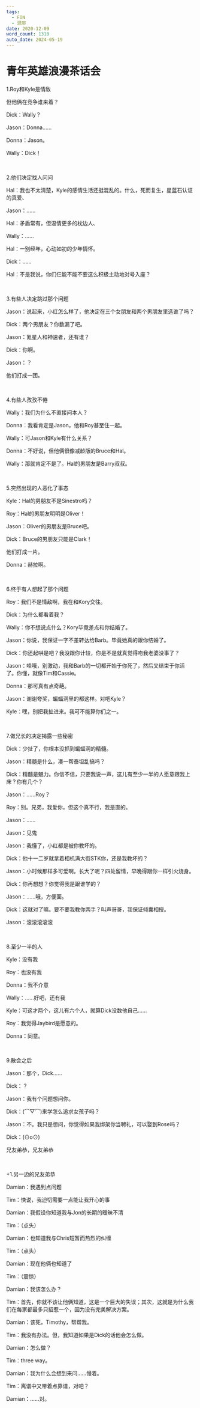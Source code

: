 ```yaml
---
tags:
  - FIN
  - 混邪
date: 2020-12-09
word_count: 1310
auto_date: 2024-05-19
---
```


# 青年英雄浪漫茶话会

1.Roy和Kyle是情敌

但他俩在竞争谁来着？

Dick：Wally？

Jason：Donna……

Donna：Jason。

Wally：Dick！

<br>

2.他们决定找人问问

Hal：我也不太清楚，Kyle的感情生活还挺混乱的。什么，死而复生，星蓝石认证的真爱、

Jason：……

Hal：矛盾常有，但温情更多的枕边人、

Wally：……

Hal：一别经年，心动如初的少年情怀。

Dick：……

Hal：不是我说，你们仨能不能不要这么积极主动地对号入座？

<br>

3.有些人决定跳过那个问题

Jason：说起来，小红怎么样了，他决定在三个女朋友和两个男朋友里选谁了吗？

Dick：两个男朋友？你数漏了吧。

Jason：氪星人和神速者，还有谁？

Dick：你啊。

Jason：？

他们打成一团。

<br>

4.有些人孜孜不倦

Wally：我们为什么不直接问本人？

Donna：我看肯定是Jason，他和Roy甚至住一起。

Wally：可Jason和Kyle有什么关系？

Donna：不好说，但他俩很像减龄版的Bruce和Hal。

Wally：那就肯定不是了。Hal的男朋友是Barry叔叔。

<br>

5.突然出现的人恶化了事态

Kyle：Hal的男朋友不是Sinestro吗？

Roy：Hal的男朋友明明是Oliver！

Jason：Oliver的男朋友是Bruce吧。

Dick：Bruce的男朋友只能是Clark！

他们打成一片。

Donna：赫拉啊。

<br>

6.终于有人想起了那个问题

Roy：我们不是情敌啊，我在和Kory交往。

Dick：为什么都看着我？

Wally：你不想说点什么？Kory毕竟差点和你结婚了。

Jason：你说，我保证一字不差转达给Barb。毕竟她真的跟你结婚了。

Dick：你还起哄是吧？我没跟你计较，你是不是就真觉得吻我老婆没事了？

Jason：哇哦，别激动，我和Barb的一切都开始于你死了，然后又结束于你活了。你懂，就像Tim和Cassie。

Donna：那可真有点奇葩。

Jason：谢谢夸奖，蝙蝠洞里的都这样。对吧Kyle？

Kyle：嘿，别把我扯进来。我可不能算你们之一。

<br>

7.做兄长的决定揭露一些秘密

Dick：少扯了，你根本没抓到蝙蝠洞的精髓。

Jason：精髓是什么，凑一帮泰坦乱搞吗？

Dick：精髓是魅力。你信不信，只要我说一声，这儿有至少一半的人愿意跟我上床？你有几个？

Jason：……Roy？

Roy：别。兄弟，我爱你，但这个真不行，我是直的。

Jason：……

Jason：见鬼

Jason：我懂了，小红都是被你教坏的。

Dick：他十一二岁就拿着相机满大街STK你，还是我教坏的？

Jason：小时候那样多可爱啊。长大了呢？四处留情，早晚得跟你一样引火烧身。

Dick：你再想想？你觉得我是跟谁学的？

Jason：……哦，方便面。

Dick：这就对了嘛。要不要我教你两手？叫声哥哥，我保证倾囊相授。

Jason：滚滚滚滚滚

<br>

8.至少一半的人

Kyle：没有我

Roy：也没有我

Donna：我不介意

Wally：……好吧，还有我

Kyle：可这才两个，这儿有六个人，就算Dick没数他自己……

Roy：我觉得Jaybird是愿意的。

Donna：同意。

<br>

9.散会之后

Jason：那个，Dick……

Dick：？

Jason：我有个问题想问你。

Dick：(⌒▽⌒)来学怎么追求女孩子吗？

Jason：不。我只是想问，你觉得如果我绑架你当聘礼，可以娶到Rose吗？

Dick：(⊙o⊙)

兄友弟恭，兄友弟恭

<br>

+1.另一边的兄友弟恭

Damian：我遇到点问题

Tim：快说，我迫切需要一点能让我开心的事

Damian：我假设你知道我与Jon的长期的暧昧不清

Tim：（点头）

Damian：也知道我与Chris短暂而热烈的纠缠

Tim：（点头）

Damian：现在他俩也知道了

Tim：（震惊）

Damian：我该怎么办？

Tim：首先，你就不该让他俩知道，这是一个巨大的失误；其次，这就是为什么我们在每家都最多只招惹一个，因为没有完美解决方案。

Damian：该死，Timothy，帮帮我。

Tim：我没有办法。但，我知道如果是Dick的话他会怎么做。

Damian：怎么做？

Tim：three way。

Damian：我为什么会想到来问……慢着。

Tim：离谱中又带着点靠谱，对吧？

Damian：……对。
